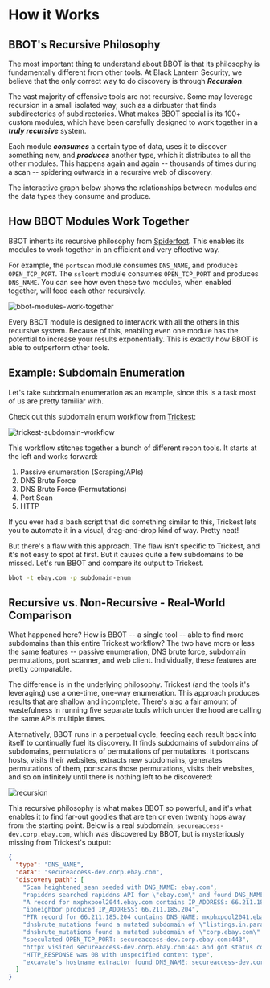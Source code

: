# How it Works

## BBOT's Recursive Philosophy

The most important thing to understand about BBOT is that its philosophy is fundamentally different from other tools. At Black Lantern Security, we believe that the only correct way to do discovery is through ***Recursion***.

The vast majority of offensive tools are not recursive. Some may leverage recursion in a small isolated way, such as a dirbuster that finds subdirectories of subdirectories. What makes BBOT special is its 100+ custom modules, which have been carefully designed to work together in a ***truly recursive*** system. 

Each module ***consumes*** a certain type of data, uses it to discover something new, and ***produces*** another type, which it distributes to all the other modules. This happens again and again -- thousands of times during a scan -- spidering outwards in a recursive web of discovery.

The interactive graph below shows the relationships between modules and the data types they consume and produce.

<!-- BBOT CHORD GRAPH -->
<div id="vis"></div>
<script type="text/javascript">
  window.addEventListener(
    'load',
    function() {
      vegaEmbed(
        '#vis',
        '/bbot/data/chord_graph/vega.json',
        {renderer: 'svg'}
      );
    }
  );
</script>
<!-- END BBOT CHORD GRAPH -->

## How BBOT Modules Work Together

BBOT inherits its recursive philosophy from [Spiderfoot](https://github.com/smicallef/spiderfoot). This enables its modules to work together in an efficient and very effective way.

For example, the `portscan` module consumes `DNS_NAME`, and produces `OPEN_TCP_PORT`. The `sslcert` module consumes `OPEN_TCP_PORT` and produces `DNS_NAME`. You can see how even these two modules, when enabled together, will feed each other recursively.

![bbot-modules-work-together](https://github.com/blacklanternsecurity/bbot/assets/20261699/a4c4965b-428b-40aa-afa2-a0f371dc2cb7)

Every BBOT module is designed to interwork with all the others in this recursive system. Because of this, enabling even one module has the potential to increase your results exponentially. This is exactly how BBOT is able to outperform other tools.

## Example: Subdomain Enumeration

Let's take subdomain enumeration as an example, since this is a task most of us are pretty familiar with.

Check out this subdomain enum workflow from [Trickest](https://trickest.com/):

![trickest-subdomain-workflow](https://github.com/blacklanternsecurity/bbot/assets/20261699/4ea0c60c-35f7-4ead-943a-a7f524af474b)

This workflow stitches together a bunch of different recon tools. It starts at the left and works forward:

1. Passive enumeration (Scraping/APIs)
2. DNS Brute Force
3. DNS Brute Force (Permutations)
4. Port Scan
5. HTTP

If you ever had a bash script that did something similar to this, Trickest lets you to automate it in a visual, drag-and-drop kind of way. Pretty neat!

But there's a flaw with this approach. The flaw isn't specific to Trickest, and it's not easy to spot at first. But it causes quite a few subdomains to be missed. Let's run BBOT and compare its output to Trickest.

```bash
bbot -t ebay.com -p subdomain-enum
```

## Recursive vs. Non-Recursive - Real-World Comparison

<insert subdomain comparison>

What happened here? How is BBOT -- a single tool -- able to find more subdomains than this entire Trickest workflow? The two have more or less the same features -- passive enumeration, DNS brute force, subdomain permutations, port scanner, and web client. Individually, these features are pretty comparable.

The difference is in the underlying philosophy. Trickest (and the tools it's leveraging) use a one-time, one-way enumeration. This approach produces results that are shallow and incomplete. There's also a fair amount of wastefulness in running five separate tools which under the hood are calling the same APIs multiple times.

Alternatively, BBOT runs in a perpetual cycle, feeding each result back into itself to continually fuel its discovery. It finds subdomains of subdomains of subdomains, permutations of permutations of permutations. It portscans hosts, visits their websites, extracts new subdomains, generates permutations of them, portscans those permutations, visits their websites, and so on infinitely until there is nothing left to be discovered:

![recursion](https://github.com/blacklanternsecurity/bbot/assets/20261699/7b2edfca-2692-463b-939b-ab9d52d2fe00)

This recursive philosophy is what makes BBOT so powerful, and it's what enables it to find far-out goodies that are ten or even twenty hops away from the starting point. Below is a real subdomain, `secureaccess-dev.corp.ebay.com`, which was discovered by BBOT, but is mysteriously missing from Trickest's output:

```json
{
  "type": "DNS_NAME",
  "data": "secureaccess-dev.corp.ebay.com",
  "discovery_path": [
    "Scan heightened_sean seeded with DNS_NAME: ebay.com",
    "rapiddns searched rapiddns API for \"ebay.com\" and found DNS_NAME: mxphxpool2044.ebay.com",
    "A record for mxphxpool2044.ebay.com contains IP_ADDRESS: 66.211.185.207",
    "ipneighbor produced IP_ADDRESS: 66.211.185.204",
    "PTR record for 66.211.185.204 contains DNS_NAME: mxphxpool2041.ebay.com",
    "dnsbrute_mutations found a mutated subdomain of \"listings.in.paradise.qa.ebay.com\" on its 1st run: DNS_NAME: crafts.listings.in.paradise.qa.ebay.com",
    "dnsbrute_mutations found a mutated subdomain of \"corp.ebay.com\" on its 4th run: DNS_NAME: secureaccess-dev.corp.ebay.com",
    "speculated OPEN_TCP_PORT: secureaccess-dev.corp.ebay.com:443",
    "httpx visited secureaccess-dev.corp.ebay.com:443 and got status code 302 at https://secureaccess-dev.corp.ebay.com/",
    "HTTP_RESPONSE was 0B with unspecified content type",
    "excavate's hostname extractor found DNS_NAME: secureaccess-dev.corp.ebay.com from HTTP response headers using regex derived from target domain"
  ]
}
```
